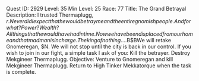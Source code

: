 Quest ID: 2929
Level: 35
Min Level: 25
Race: 77
Title: The Grand Betrayal
Description: I trusted Thermaplugg, $r. Never did I expect that he would betray me and the entire gnomish people. And for what? Power? Wealth? All things that he would have had in time. Now we have been displaced from our home and that madman is in charge. The king of nothing....$B$BWe will retake Gnomeregan, $N. We will not stop until the city is back in our control. If you wish to join in our fight, a simple task I ask of you: Kill the betrayer. Destroy Mekgineer Thermaplugg.
Objective: Venture to Gnomeregan and kill Mekgineer Thermaplugg. Return to High Tinker Mekkatorque when the task is complete.
